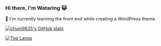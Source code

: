### Hi there, I'm Wataring 😺

🌱 I'm currently learning the front end while creating a WordPress theme.

[![chum9625's GitHub stats](https://github-readme-stats.vercel.app/api?username=chum9625&hide=stars,contribs&count_private=true&show_icons=true&theme=merko)
](https://github.com/chum9625)

[![Top Langs](https://github-readme-stats.vercel.app/api/top-langs/?username=chum9625&langs_count=8&layout=compact&theme=tokyonight)](https://github.com/chum9625)



<!--
**chum9625/chum9625** is a ✨ _special_ ✨ repository because its `README.md` (this file) appears on your GitHub profile.

Here are some ideas to get you started:

- 👯 I’m looking to collaborate on ...
- 🤔 I’m looking for help with ...
- 💬 Ask me about ...
- 📫 How to reach me: ...
- 😄 Pronouns: ...
- ⚡ Fun fact: ...
-->
